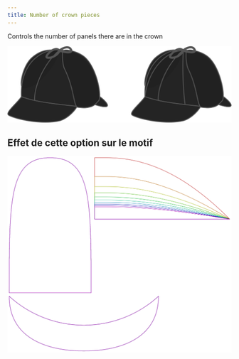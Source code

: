 ```yaml
---
title: Number of crown pieces
---
```


Controls the number of panels there are in the crown

![Illustration showing the effect of this option](gores.svg)


## Effet de cette option sur le motif
![This image shows the effect of this option by superimposing several variants that have a different value for this option](holmes_gores_sample.svg "Effect of this option on the pattern")
